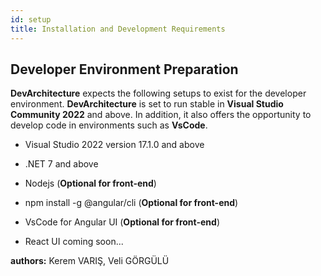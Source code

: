 ```yaml
---
id: setup
title: Installation and Development Requirements
---
```


## Developer Environment Preparation

**DevArchitecture** expects the following setups to exist for the developer environment.
**DevArchitecture** is set to run stable in **Visual Studio Community 2022** and above.
In addition, it also offers the opportunity to develop code in environments such as **VsCode**.

-   Visual Studio 2022 version 17.1.0 and above

-   .NET 7 and above

-   Nodejs (**Optional for front-end**)

-   npm install -g @angular/cli (**Optional for front-end**)

-   VsCode for Angular UI (**Optional for front-end**)

-   React UI coming soon...


**authors:** Kerem VARIŞ, Veli GÖRGÜLÜ